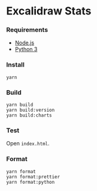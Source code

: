 # Excalidraw Stats

### Requirements

- [Node.js](https://nodejs.org/en/)
- [Python 3](https://www.python.org/downloads/)

### Install

```
yarn
```

### Build

```
yarn build
yarn build:version
yarn build:charts
```

### Test

Open `index.html`.

### Format

```
yarn format
yarn format:prettier
yarn format:python
```
